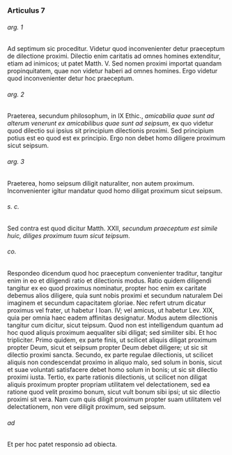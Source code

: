 ### Articulus 7

###### arg. 1
Ad septimum sic proceditur. Videtur quod inconvenienter detur praeceptum de dilectione proximi. Dilectio enim caritatis ad omnes homines extenditur, etiam ad inimicos; ut patet Matth. V. Sed nomen proximi importat quandam propinquitatem, quae non videtur haberi ad omnes homines. Ergo videtur quod inconvenienter detur hoc praeceptum.

###### arg. 2
Praeterea, secundum philosophum, in IX Ethic., *amicabilia quae sunt ad alterum venerunt ex amicabilibus quae sunt ad seipsum*, ex quo videtur quod dilectio sui ipsius sit principium dilectionis proximi. Sed principium potius est eo quod est ex principio. Ergo non debet homo diligere proximum sicut seipsum.

###### arg. 3
Praeterea, homo seipsum diligit naturaliter, non autem proximum. Inconvenienter igitur mandatur quod homo diligat proximum sicut seipsum.

###### s. c.
Sed contra est quod dicitur Matth. XXII, *secundum praeceptum est simile huic, diliges proximum tuum sicut teipsum*.

###### co.
Respondeo dicendum quod hoc praeceptum convenienter traditur, tangitur enim in eo et diligendi ratio et dilectionis modus. Ratio quidem diligendi tangitur ex eo quod proximus nominatur, propter hoc enim ex caritate debemus alios diligere, quia sunt nobis proximi et secundum naturalem Dei imaginem et secundum capacitatem gloriae. Nec refert utrum dicatur proximus vel frater, ut habetur I Ioan. IV; vel amicus, ut habetur Lev. XIX, quia per omnia haec eadem affinitas designatur. Modus autem dilectionis tangitur cum dicitur, sicut teipsum. Quod non est intelligendum quantum ad hoc quod aliquis proximum aequaliter sibi diligat; sed similiter sibi. Et hoc tripliciter. Primo quidem, ex parte finis, ut scilicet aliquis diligat proximum propter Deum, sicut et seipsum propter Deum debet diligere; ut sic sit dilectio proximi sancta. Secundo, ex parte regulae dilectionis, ut scilicet aliquis non condescendat proximo in aliquo malo, sed solum in bonis, sicut et suae voluntati satisfacere debet homo solum in bonis; ut sic sit dilectio proximi iusta. Tertio, ex parte rationis dilectionis, ut scilicet non diligat aliquis proximum propter propriam utilitatem vel delectationem, sed ea ratione quod velit proximo bonum, sicut vult bonum sibi ipsi; ut sic dilectio proximi sit vera. Nam cum quis diligit proximum propter suam utilitatem vel delectationem, non vere diligit proximum, sed seipsum.

###### ad 
Et per hoc patet responsio ad obiecta.

